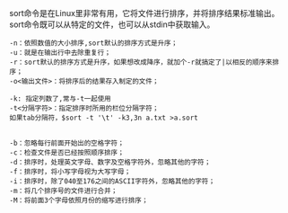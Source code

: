 sort命令是在Linux里非常有用，它将文件进行排序，并将排序结果标准输出。sort命令既可以从特定的文件，也可以从stdin中获取输入。

```
-n：依照数值的大小排序,sort默认的排序方式是升序； 
-u：就是在输出行中去除重复行；
-r：sort默认的排序方式是升序，如果想改成降序，就加个-r就搞定了|以相反的顺序来排序；
-o<输出文件>：将排序后的结果存入制定的文件；

-k: 指定列数了,常与-t一起使用
-t<分隔字符>：指定排序时所用的栏位分隔字符；
如果tab分隔符，$sort -t '\t' -k3,3n a.txt >a.sort


-b：忽略每行前面开始出的空格字符； 
-c：检查文件是否已经按照顺序排序； 
-d：排序时，处理英文字母、数字及空格字符外，忽略其他的字符； 
-f：排序时，将小写字母视为大写字母； 
-i：排序时，除了040至176之间的ASCII字符外，忽略其他的字符； 
-m：将几个排序号的文件进行合并； 
-M：将前面3个字母依照月份的缩写进行排序；
```



